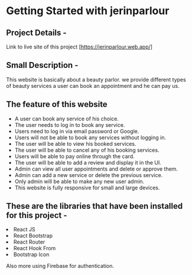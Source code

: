 # Getting Started with jerinparlour

## Project Details -
Link to live site of this project [https://jerinparlour.web.app/]

## Small Description -
<p>
This website is basically about a beauty parlor. we provide different types of beauty services a user can book an appointment and he can pay us.
</p>

## The feature of this website
<ul>
<li>A user can book any service of his choice.</li>
<li>The user needs to log in to book any service.</li>
<li>Users need to log in via email password or Google.</li>
<li>Users will not be able to book any services without logging in.</li>
<li>The user will be able to view his booked services.</li>
<li>The user will be able to cancel any of his booking services.</li>
<li>Users will be able to pay online through the card.</li>
<li>The user will be able to add a review and display it in the UI.</li>
<li>Admin can view all user appointments and delete or approve them.</li>
<li>Admin can add a new service or delete the previous service.</li>
<li>Only admin will be able to make any new user admin.</li>
<li>This website is fully responsive for small and large devices.</li>
</ul>

## These are the libraries that have been installed for this project -
<li>React JS</li>
<li>React Bootstrap</li>
<li>React Router</li>
<li>React Hook From</li>
<li>Bootstrap Icon</li>

<p>Also more using Firebase for authentication.</p>